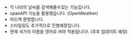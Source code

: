- 각 나라의 날씨를 검색해줄수있는 기능입니다.
- opanAPI 기능을 활용했습니다. (OpenWeather)
- 피드백 환영합니다.
- 스타일링도 추가적으로 진행예정입니다.
- 현재 국가의 이름을 영어로 써야 적용됩니다!. (추후 업데이트 예정)